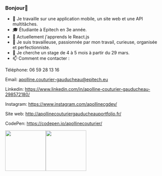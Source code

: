 ### Bonjour👋

- 🔭 Je travaille sur une application mobile, un site web et une API multitâches.
- :mortar_board: Étudiante à Epitech en 3e année.
- 🌱 Actuellement j'apprends le React.js
- :bust_in_silhouette: Je suis travailleuse, passionnée par mon travail, curieuse, organisée et perfectionniste.
- :briefcase: Je cherche un stage de 4 à 5 mois à partir du 29 mars.
- 📫 Comment me contacter : 

Téléphone: 06 59 28 13 16

Email: apolline.couturier-gauducheau@epitech.eu

Linkedin: https://www.linkedin.com/in/apolline-couturier-gauducheau-298572180/

Instagram: https://www.instagram.com/apollinecgdev/

Site web: http://apollinecouturiergauducheauportfolio.fr/

CodePen: https://codepen.io/apollinecouturier/


<img align="" height='130px' src="https://github-readme-stats.vercel.app/api?username=adamalston&hide_title=true&show_icons=true&include_all_commits=true&line_height=21&bg_color=0,EC6C6C,FFD479,FFFC79,73FA79&theme=graywhite" /><img align="" height='130px' src="https://github-readme-stats.vercel.app/api/top-langs/?username=ApollineCouturier&hide_title=true&layout=compact&bg_color=0,73FA79,73FDFF,7A81FF&theme=graywhite" />
